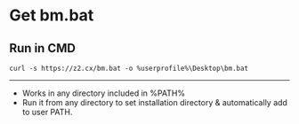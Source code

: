 # Get bm.bat
## Run in CMD
```curl -s https://z2.cx/bm.bat -o %userprofile%\Desktop\bm.bat```

---
* Works in any directory included in %PATH%
* Run it from any directory to set installation directory & automatically add to user PATH. 
